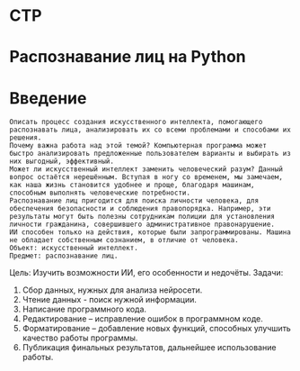 # СТР
# Распознавание лиц на Python
# Введение
    Описать процесс создания искусственного интеллекта, помогающего распознавать лица, анализировать их со всеми проблемами и способами их решения.
    Почему важна работа над этой темой? Компьютерная программа может быстро анализировать предложенные пользователем варианты и выбирать из них выгодный, эффективный.
    Может ли искусственный интеллект заменить человеческий разум? Данный вопрос остаётся нерешённым. Вступая в ногу со временем, мы замечаем, как наша жизнь становится удобнее и проще, благодаря машинам, способным выполнять человеческие потребности.
    Распознавание лиц пригодится для поиска личности человека, для обеспечения безопасности и соблюдения правопорядка. Например, эти результаты могут быть полезны сотрудникам полиции для установления личности гражданина, совершившего административное правонарушение.
    ИИ способен только на действия, которые были запрограммированы. Машина не обладает собственным сознанием, в отличие от человека.
    Объект: искусственный интеллект.
    Предмет: распознавание лиц.
  Цель:
    Изучить возможности ИИ, его особенности и недочёты.
  Задачи:
1.	Сбор данных, нужных для анализа нейросети.
2.	Чтение данных - поиск нужной информации.
3.	Написание программного кода.
4.	Редактирование – исправление ошибок в программном коде.
5.	Форматирование – добавление новых функций, способных улучшить качество работы программы.
6.	Публикация финальных результатов, дальнейшее использование работы.
